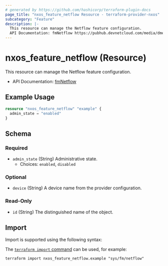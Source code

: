 ```yaml
---
# generated by https://github.com/hashicorp/terraform-plugin-docs
page_title: "nxos_feature_netflow Resource - terraform-provider-nxos"
subcategory: "Feature"
description: |-
  This resource can manage the Netflow feature configuration.
  API Documentation: fmNetflow https://pubhub.devnetcloud.com/media/dme-docs-10-2-2/docs/Feature%20Management/fm:Netflow/
---
```


# nxos_feature_netflow (Resource)

This resource can manage the Netflow feature configuration.

- API Documentation: [fmNetflow](https://pubhub.devnetcloud.com/media/dme-docs-10-2-2/docs/Feature%20Management/fm:Netflow/)

## Example Usage

```terraform
resource "nxos_feature_netflow" "example" {
  admin_state = "enabled"
}
```

<!-- schema generated by tfplugindocs -->
## Schema

### Required

- `admin_state` (String) Administrative state.
  - Choices: `enabled`, `disabled`

### Optional

- `device` (String) A device name from the provider configuration.

### Read-Only

- `id` (String) The distinguished name of the object.

## Import

Import is supported using the following syntax:

The [`terraform import` command](https://developer.hashicorp.com/terraform/cli/commands/import) can be used, for example:

```shell
terraform import nxos_feature_netflow.example "sys/fm/netflow"
```
